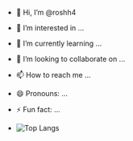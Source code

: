 - 👋 Hi, I’m @roshh4
- 👀 I’m interested in ...
- 🌱 I’m currently learning ...
- 💞️ I’m looking to collaborate on ...
- 📫 How to reach me ...
- 😄 Pronouns: ...
- ⚡ Fun fact: ...

-  ![Top Langs](https://github-readme-stats.vercel.app/api/top-langs/?username=roshh4&theme=tokyonight)


<!---
roshh4/roshh4 is a ✨ special ✨ repository because its `README.md` (this file) appears on your GitHub profile.
You can click the Preview link to take a look at your changes.
--->
